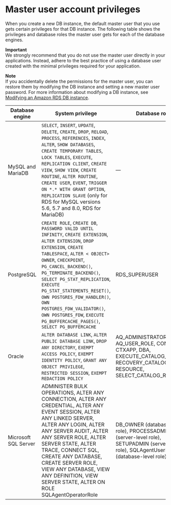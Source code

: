 # Master user account privileges<a name="UsingWithRDS.MasterAccounts"></a>

When you create a new DB instance, the default master user that you use gets certain privileges for that DB instance\. The following table shows the privileges and database roles the master user gets for each of the database engines\.

**Important**  
We strongly recommend that you do not use the master user directly in your applications\. Instead, adhere to the best practice of using a database user created with the minimal privileges required for your application\.

**Note**  
If you accidentally delete the permissions for the master user, you can restore them by modifying the DB instance and setting a new master user password\. For more information about modifying a DB instance, see [Modifying an Amazon RDS DB instance](Overview.DBInstance.Modifying.md)\.


| Database engine | System privilege | Database role | 
| --- | --- | --- | 
| MySQL and MariaDB | `SELECT`, `INSERT`, `UPDATE`, `DELETE`, `CREATE`, `DROP`, `RELOAD`, `PROCESS`, `REFERENCES`, `INDEX`, `ALTER`, `SHOW DATABASES`, `CREATE TEMPORARY TABLES`, `LOCK TABLES`, `EXECUTE`, `REPLICATION CLIENT`, `CREATE VIEW`, `SHOW VIEW`, `CREATE ROUTINE`, `ALTER ROUTINE`, `CREATE USER`, `EVENT`, `TRIGGER ON *.* WITH GRANT OPTION`, `REPLICATION SLAVE` \(only for RDS for MySQL versions 5\.6, 5\.7 and 8\.0, RDS for MariaDB\)  | — | 
| PostgreSQL | `CREATE ROLE`, `CREATE DB`, `PASSWORD VALID UNTIL INFINITY`, `CREATE EXTENSION`, `ALTER EXTENSION`, `DROP EXTENSION`, `CREATE TABLESPACE`, `ALTER < OBJECT> OWNER`, `CHECKPOINT`, `PG_CANCEL_BACKEND()`, `PG_TERMINATE_BACKEND()`, `SELECT PG_STAT_REPLICATION`, `EXECUTE PG_STAT_STATEMENTS_RESET()`, `OWN POSTGRES_FDW_HANDLER()`, `OWN POSTGRES_FDW_VALIDATOR()`, `OWN POSTGRES_FDW`, `EXECUTE PG_BUFFERCACHE_PAGES()`, `SELECT PG_BUFFERCACHE` | RDS\_SUPERUSER | 
| Oracle | `ALTER DATABASE LINK`, `ALTER PUBLIC DATABASE LINK`, `DROP ANY DIRECTORY`, `EXEMPT ACCESS POLICY`, `EXEMPT IDENTITY POLICY`, `GRANT ANY OBJECT PRIVILEGE`, `RESTRICTED SESSION`, `EXEMPT REDACTION POLICY` | AQ\_ADMINISTRATOR\_ROLE, AQ\_USER\_ROLE, CONNECT, CTXAPP, DBA, EXECUTE\_CATALOG\_ROLE, RECOVERY\_CATALOG\_OWNER, RESOURCE, SELECT\_CATALOG\_ROLE  | 
| Microsoft SQL Server | ADMINISTER BULK OPERATIONS, ALTER ANY CONNECTION, ALTER ANY CREDENTIAL, ALTER ANY EVENT SESSION, ALTER ANY LINKED SERVER, ALTER ANY LOGIN, ALTER ANY SERVER AUDIT, ALTER ANY SERVER ROLE, ALTER SERVER STATE, ALTER TRACE, CONNECT SQL, CREATE ANY DATABASE, CREATE SERVER ROLE, VIEW ANY DATABASE, VIEW ANY DEFINITION, VIEW SERVER STATE, ALTER ON ROLE SQLAgentOperatorRole | DB\_OWNER \(database\-level role\), PROCESSADMIN \(server\-level role\), SETUPADMIN \(server\-level role\), SQLAgentUserRole \(database\-level role\) | 